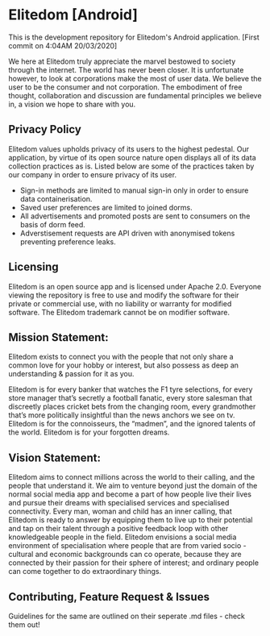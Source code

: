 # Elitedom [Android]

This is the development repository for Elitedom's Android application. [First commit on 4:04AM 20/03/2020]

We here at Elitedom truly appreciate the marvel bestowed to society through the internet. The world has never been closer. It is unfortunate however, to look at corporations make the most of user data. We believe the user to be the consumer and not corporation. The embodiment of free thought, collaboration and discussion are fundamental principles we believe in, a vision we hope to share with you.

## Privacy Policy

Elitedom values upholds privacy of its users to the highest pedestal. Our application, by virtue of its open source nature open displays all of its data collection practices as is. Listed below are some of the practices taken by our company in order to ensure privacy of its user.
- Sign-in methods are limited to manual sign-in only in order to ensure data containerisation.
- Saved user preferences are limited to joined dorms.
- All advertisements and promoted posts are sent to consumers on the basis of dorm feed.
- Adverstisement requests are API driven with anonymised tokens preventing preference leaks.

## Licensing 

Elitedom is an open source app and is licensed under Apache 2.0. Everyone viewing the repository is free to use and modify the software for their private or commercial use, with no liability or warranty for modified software. The Elitedom trademark cannot be on modifier software.

## Mission Statement:

Elitedom exists to connect you with the people that not only share a common love for your hobby or interest, but also possess as deep an understanding & passion for it as you.

Elitedom is for every banker that watches the F1 tyre selections, for every store manager that’s secretly a football fanatic, every store salesman that discreetly places cricket bets from the changing room, every grandmother that’s more politically insightful than the news anchors we see on tv.
Elitedom is for the connoisseurs, the “madmen”, and the ignored talents of the world.
Elitedom is for your forgotten dreams.

## Vision Statement:

Elitedom aims to connect millions across the world to their calling, and the people that understand it. We aim to venture beyond just the domain of the normal social media app and become a part of how people live their lives and pursue their dreams with specialised services and specialised connectivity.
Every man, woman and child has an inner calling, that Elitedom is ready to answer by equipping them to live up to their potential and tap on their talent through a positive feedback loop with other knowledgeable people in the field. 
Elitedom envisions a social media environment of specialisation where people that are from varied socio - cultural and economic backgrounds can co operate, because they are connected by their passion for their sphere of interest; and ordinary people can come together to do extraordinary things.

## Contributing, Feature Request & Issues

Guidelines for the same are outlined on their seperate .md files - check them out!
